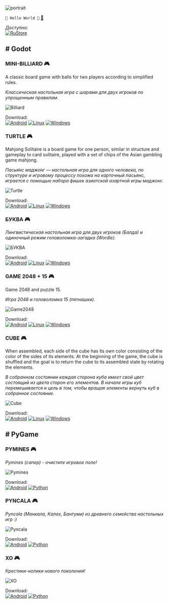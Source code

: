 ![portrait](portrait.jpg)

`🤘 Hello World 🤘` [📧](mailto:networkoutpost@gmail.com)

*Доступно:*  
[![RuStore](rustore.png)](https://www.rustore.ru/catalog/developer/02481566)

## \# Godot

### MINI-BILLIARD 🎮

A classic board game with balls for two players according to simplified rules.

*Классическая настольная игра с шарами для двух игроков по упрощенным правилам.*

![Billiard](billiard.png)

Download:  
[![Android](android_button.png)](https://github.com/avbezdolny/avbezdolny.github.io/releases/download/release/Billiard.apk) 
[![Linux](linux_button.png)](https://github.com/avbezdolny/avbezdolny.github.io/releases/download/release/Billiard_X11_x86_64.tar.gz) 
[![Windows](windows_button.png)](https://github.com/avbezdolny/avbezdolny.github.io/releases/download/release/Billiard_win_x64.zip)  

### TURTLE 🎮

Mahjong Solitaire is a board game for one person, similar in structure and gameplay to card solitaire, played with a set of chips of the Asian gambling game mahjong.

*Пасья́нс маджо́нг — настольная игра для одного человека, по структуре и игровому процессу похожа на карточный пасьянс, играется с помощью набора фишек азиатской азартной игры маджонг.*

![Turtle](turtle.png)

Download:  
[![Android](android_button.png)](https://github.com/avbezdolny/avbezdolny.github.io/releases/download/release/Turtle.apk) 
[![Linux](linux_button.png)](https://github.com/avbezdolny/avbezdolny.github.io/releases/download/release/Turtle_X11_x86_64.tar.gz) 
[![Windows](windows_button.png)](https://github.com/avbezdolny/avbezdolny.github.io/releases/download/release/Turtle_win_x64.zip)  

### БУКВА 🎮

*Лингвистическая настольная игра для двух игроков (Балда) и одиночный режим головоломка-загадка (Wordle).*

![БУКВА](bukva.png)

Download:  
[![Android](android_button.png)](https://github.com/avbezdolny/avbezdolny.github.io/releases/download/release/BUKVA.apk) 
[![Linux](linux_button.png)](https://github.com/avbezdolny/avbezdolny.github.io/releases/download/release/BUKVA_X11_x86_64.tar.gz) 
[![Windows](windows_button.png)](https://github.com/avbezdolny/avbezdolny.github.io/releases/download/release/BUKVA_win_x64.zip)  

### GAME 2048 + 15 🎮

Game 2048 and puzzle 15.

*Игра 2048 и головоломка 15 (пятнашки).*

![Game2048](game2048.png)

Download:  
[![Android](android_button.png)](https://github.com/avbezdolny/avbezdolny.github.io/releases/download/release/Game2048.apk) 
[![Linux](linux_button.png)](https://github.com/avbezdolny/avbezdolny.github.io/releases/download/release/Game2048_X11_x86_64.tar.gz) 
[![Windows](windows_button.png)](https://github.com/avbezdolny/avbezdolny.github.io/releases/download/release/Game2048_win_x64.zip)  

### CUBE 🎮

When assembled, each side of the cube has its own color consisting of the color of the sides of its elements. At the beginning of the game, the cube is shuffled and the goal is to return the cube to its assembled state by rotating the elements.

*В собранном состоянии каждая сторона куба имеет свой цвет состоящий из цвета сторон его элементов. В начале игры куб перемешивается и цель в том, чтобы вращая элементы вернуть куб в собранное состояние.*

![Cube](cube.png)

Download:  
[![Android](android_button.png)](https://github.com/avbezdolny/avbezdolny.github.io/releases/download/release/Cube.apk) 
[![Linux](linux_button.png)](https://github.com/avbezdolny/avbezdolny.github.io/releases/download/release/Cube_X11_x86_64.tar.gz) 
[![Windows](windows_button.png)](https://github.com/avbezdolny/avbezdolny.github.io/releases/download/release/Cube_win_x64.zip)  

## \# PyGame

### PYMINES 🎮

*Pymines (сапер) - очистите игровое поле!*

![Pymines](pymines.png)

Download:  
[![Android](android_button.png)](https://github.com/avbezdolny/avbezdolny.github.io/releases/download/release/pymines-1.1-arm64-v8a.apk) 
[![Python](python_button.png)](https://github.com/avbezdolny/avbezdolny.github.io/releases/download/release/Pymines.zip) 

### PYNCALA 🎮

*Pyncala (Манкала, Калах, Бантуми) из древнего семейства настольных игр :)*

![Pyncala](pyncala.png)

Download:  
[![Android](android_button.png)](https://github.com/avbezdolny/avbezdolny.github.io/releases/download/release/pyncala-1.1-arm64-v8a.apk) 
[![Python](python_button.png)](https://github.com/avbezdolny/avbezdolny.github.io/releases/download/release/Pyncala.zip) 

### XO 🎮

*Крестики-нолики нового поколения!*

![XO](xo.png)

Download:  
[![Android](android_button.png)](https://github.com/avbezdolny/avbezdolny.github.io/releases/download/release/xo.apk) 
[![Python](python_button.png)](https://github.com/avbezdolny/avbezdolny.github.io/releases/download/release/xo.zip) 
